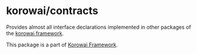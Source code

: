 # korowai/contracts

Provides almost all interface declarations implemented in other packages of the
[korowai framework](https://github.com/korowai/framework/).

This package is a part of [Korowai Framework](https://github.com/korowai/framework/).
